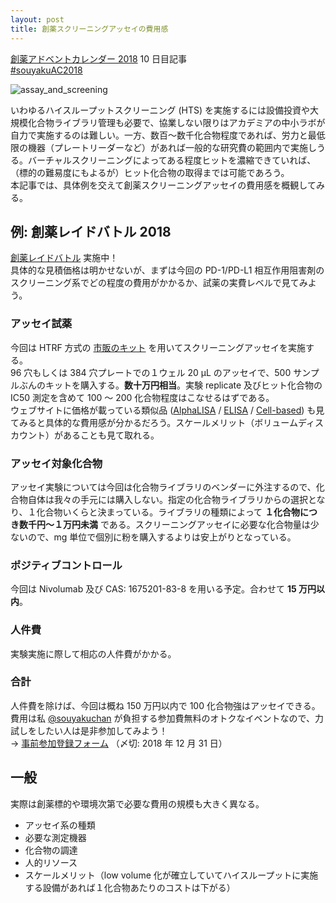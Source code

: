 ```yaml
---
layout: post
title: 創薬スクリーニングアッセイの費用感
---
```


[創薬アドベントカレンダー 2018](https://adventar.org/calendars/3041) 10 日目記事  
[#souyakuAC2018](https://twitter.com/search?q=%23souyakuAC2018)  
  
![assay_and_screening](https://user-images.githubusercontent.com/33997698/49732006-7b753780-fcc0-11e8-801b-1206ee214d1a.png)  
  
いわゆるハイスループットスクリーニング (HTS) を実施するには設備投資や大規模化合物ライブラリ管理も必要で、協業しない限りはアカデミアの中小ラボが自力で実施するのは難しい。一方、数百～数千化合物程度であれば、労力と最低限の機器（プレートリーダーなど）があれば一般的な研究費の範囲内で実施しうる。バーチャルスクリーニングによってある程度ヒットを濃縮できていれば、（標的の難易度にもよるが）ヒット化合物の取得までは可能であろう。  
本記事では、具体例を交えて創薬スクリーニングアッセイの費用感を概観してみる。  

## 例: 創薬レイドバトル 2018
[創薬レイドバトル](https://gist.github.com/souyakuchan/7f9add656d9d6b91f02f6939b88aa2c8) 実施中！  
具体的な見積価格は明かせないが、まずは今回の PD-1/PD-L1 相互作用阻害剤のスクリーニング系でどの程度の費用がかかるか、試薬の実費レベルで見てみよう。  

### アッセイ試薬
今回は HTRF 方式の [市販のキット](https://www.cisbio.com/japan/drug-discovery/human-pd1pd-l1-biochemical-interaction-assay) を用いてスクリーニングアッセイを実施する。  
96 穴もしくは 384 穴プレートでの１ウェル 20 μL のアッセイで、500 サンプルぶんのキットを購入する。**数十万円相当**。実験 replicate 及びヒット化合物の IC50 測定を含めて 100 ～ 200 化合物程度はこなせるはずである。  
ウェブサイトに価格が載っている類似品 ([AlphaLISA](http://www.perkinelmer.com/product/alphalisa-pd-1-pd-l1-kit-500pts-al356c) / [ELISA](https://www.acrobiosystems.com/P11-PD-1-%5BBiotinylated%5D-%3A-PD-L1-Inhibitor-Screening-ELISA-Assay-Pair.html) / [Cell-based](http://bpsbioscience.com/pd1-pdl1-assay-kit-79377)) も見てみると具体的な費用感が分かるだろう。スケールメリット（ボリュームディスカウント）があることも見て取れる。  

### アッセイ対象化合物
アッセイ実験については今回は化合物ライブラリのベンダーに外注するので、化合物自体は我々の手元には購入しない。指定の化合物ライブラリからの選択となり、１化合物いくらと決まっている。ライブラリの種類によって **１化合物につき数千円～１万円未満** である。スクリーニングアッセイに必要な化合物量は少ないので、mg 単位で個別に粉を購入するよりは安上がりとなっている。  

### ポジティブコントロール
今回は Nivolumab 及び CAS: 1675201-83-8 を用いる予定。合わせて **15 万円以内**。

### 人件費
実験実施に際して相応の人件費がかかる。

### 合計
人件費を除けば、今回は概ね 150 万円以内で 100 化合物強はアッセイできる。費用は私 [@souyakuchan](https://twitter.com/souyakuchan) が負担する参加費無料のオトクなイベントなので、力試しをしたい人は是非参加してみよう！  
→ [事前参加登録フォーム](https://goo.gl/forms/oKjZvPwVdccAfwB62) （〆切: 2018 年 12 月 31 日）  

## 一般
実際は創薬標的や環境次第で必要な費用の規模も大きく異なる。  
- アッセイ系の種類
- 必要な測定機器
- 化合物の調達
- 人的リソース
- スケールメリット（low volume 化が確立していてハイスループットに実施する設備があれば１化合物あたりのコストは下がる）
  

